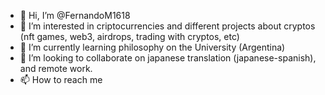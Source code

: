 - 👋 Hi, I’m @FernandoM1618
- 👀 I’m interested in criptocurrencies and different projects about cryptos (nft games, web3, airdrops, trading with cryptos, etc)    
- 🌱 I’m currently learning philosophy on the University (Argentina)
- 💞️ I’m looking to collaborate on japanese translation (japanese-spanish), and remote work.
- 📫 How to reach me 

<!---
FernandoM1618/FernandoM1618 is a ✨ special ✨ repository because its `README.md` (this file) appears on your GitHub profile.
You can click the Preview link to take a look at your changes.
--->
